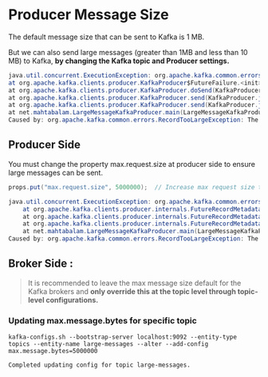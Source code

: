 # Producer Message Size

The default message size that can be sent to Kafka is 1 MB.

But we can also send large messages (greater than 1MB and less than 10 MB) to Kafka, **by changing the Kafka topic and Producer settings.**

```java
java.util.concurrent.ExecutionException: org.apache.kafka.common.errors.RecordTooLargeException: The message is 2097244 bytes when serialized which is larger than 1048576, which is the value of the max.request.size configuration.
at org.apache.kafka.clients.producer.KafkaProducer$FutureFailure.<init>(KafkaProducer.java:1427)
at org.apache.kafka.clients.producer.KafkaProducer.doSend(KafkaProducer.java:1069)
at org.apache.kafka.clients.producer.KafkaProducer.send(KafkaProducer.java:947)
at org.apache.kafka.clients.producer.KafkaProducer.send(KafkaProducer.java:832)
at net.mahtabalam.LargeMessageKafkaProducer.main(LargeMessageKafkaProducer.java:33)
Caused by: org.apache.kafka.common.errors.RecordTooLargeException: The message is 2097244 bytes when serialized which is larger than 1048576, which is the value of the max.request.size configuration.
```

## Producer Side

You must change the property max.request.size at producer side to ensure large messages can be sent.

```java
props.put("max.request.size", 5000000);  // Increase max request size to 5MB
```


```java
java.util.concurrent.ExecutionException: org.apache.kafka.common.errors.RecordTooLargeException: The request included a message larger than the max message size the server will accept.
	at org.apache.kafka.clients.producer.internals.FutureRecordMetadata.valueOrError(FutureRecordMetadata.java:97)
	at org.apache.kafka.clients.producer.internals.FutureRecordMetadata.get(FutureRecordMetadata.java:65)
	at org.apache.kafka.clients.producer.internals.FutureRecordMetadata.get(FutureRecordMetadata.java:30)
	at net.mahtabalam.LargeMessageKafkaProducer.main(LargeMessageKafkaProducer.java:34)
Caused by: org.apache.kafka.common.errors.RecordTooLargeException: The request included a message larger than the max message size the server will accept.
```


## Broker Side :

> It is recommended to leave the max message size default for the Kafka brokers and **only override this at the topic level through topic-level configurations.**

### Updating  max.message.bytes for specific topic

```
kafka-configs.sh --bootstrap-server localhost:9092 --entity-type topics --entity-name large-messages --alter --add-config max.message.bytes=5000000

Completed updating config for topic large-messages.

```

